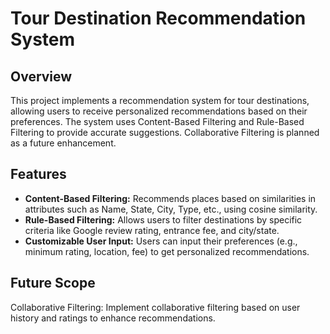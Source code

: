 # Tour Destination Recommendation System
## Overview
This project implements a recommendation system for tour destinations, allowing users to receive personalized recommendations based on their preferences. The system uses Content-Based Filtering and Rule-Based Filtering to provide accurate suggestions. Collaborative Filtering is planned as a future enhancement.

## Features
- **Content-Based Filtering:** Recommends places based on similarities in attributes such as Name, State, City, Type, etc., using cosine similarity.
- **Rule-Based Filtering:** Allows users to filter destinations by specific criteria like Google review rating, entrance fee, and city/state.
- **Customizable User Input:** Users can input their preferences (e.g., minimum rating, location, fee) to get personalized recommendations.

## Future Scope
Collaborative Filtering: Implement collaborative filtering based on user history and ratings to enhance recommendations.
